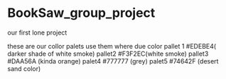 # BookSaw_group_project
our first lone project



these are our collor palets use them where due
color pallet 1 #EDEBE4( darker shade of white smoke)
pallet2 #F3F2EC(white smoke)
pallet3 #DAA56A (kinda orange)
palet4 #777777 (grey)
palet5 #74642F (desert sand color)

